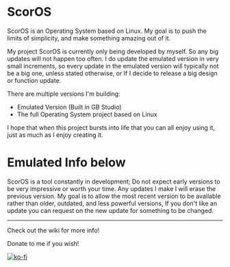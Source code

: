 # ScorOS
ScorOS is an Operating System based on Linux. My goal is to push the limits of simplicity, and make something amazing out of it.

My project ScorOS is currently only being developed by myself. So any big updates will not happen too often. I do update the emulated version in very small increments, so every update in the emulated version will typically not be a big one, unless stated otherwise, or If I decide to release a big design or function update.

There are multiple versions I'm building:
- Emulated Version (Built in GB Studio)
- The full Operating System project based on Linux

I hope that when this project bursts into life that you can all enjoy using it, just as much as I enjoy creating it.

# Emulated Info below
ScorOS is a tool constantly in development; Do not expect early versions to be very impressive or worth your time. Any updates I make I will erase the previous version.
My goal is to allow the most recent version to be available rather than older, outdated, and less powerful versions, If you don't like an update you can request on the new update
for something to be changed.

________________________________________________________________________________________________________________________________________________________________________________________________________________________________________________________________________________________________________________________________________
Check out the wiki for more info!

Donate to me if you wish!

[![ko-fi](https://ko-fi.com/img/githubbutton_sm.svg)](https://ko-fi.com/N4N64AT6Q)

